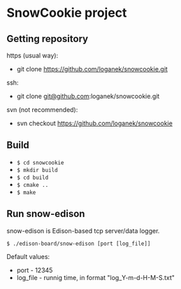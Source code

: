 SnowCookie project
=============

Getting repository
-------
https (usual way):
* git clone https://github.com/loganek/snowcookie.git

ssh:
* git clone git@github.com:loganek/snowcookie.git

svn (not recommended):
* svn checkout https://github.com/loganek/snowcookie

Build
-------
* `$ cd snowcookie`
* `$ mkdir build`
* `$ cd build`
* `$ cmake ..`
* `$ make`

Run snow-edison
-------
snow-edison is Edison-based tcp server/data logger.

`$ ./edison-board/snow-edison [port [log_file]]`

Default values:
* port - 12345
* log_file - runnig time, in format "log_Y-m-d-H-M-S.txt"
